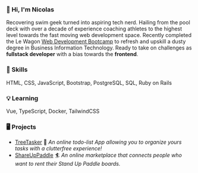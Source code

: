 ### :wave: Hi, I'm Nicolas
Recovering swim geek turned into aspiring tech nerd. Hailing from the pool deck with over a decade of experience coaching athletes to the highest level towards the fast moving web development space. Recently completed the Le Wagon [Web Development Bootcamp](https://www.lewagon.com/web-development-course) to refresh and upskill a dusty degree in Business Information Technology. Ready to take on challenges as **fullstack developer** with a bias towards the **frontend**.

### :gem: Skills
HTML, CSS, JavaScript, Bootstrap, PostgreSQL, SQL, Ruby on Rails

### :bulb: Learning
Vue, TypeScript, Docker, TailwindCSS

### :desktop_computer: Projects
- [TreeTasker](https://www.treetasker.ch/) :deciduous_tree: _An online todo-list App allowing you to organize yours tasks with a clutterfree experience!_
- [ShareUpPaddle](https://github.com/ekyburz/ShareUpPaddle) :surfer: _An online marketplace that connects people who want to rent their Stand Up Paddle boards._
